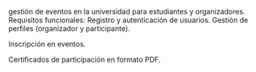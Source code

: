 gestión de eventos en la universidad para estudiantes y organizadores.
Requisitos funcionales:
Registro y autenticación de usuarios.
Gestión de perfiles (organizador y participante).

Inscripción en eventos.

Certificados de participación en formato PDF.

